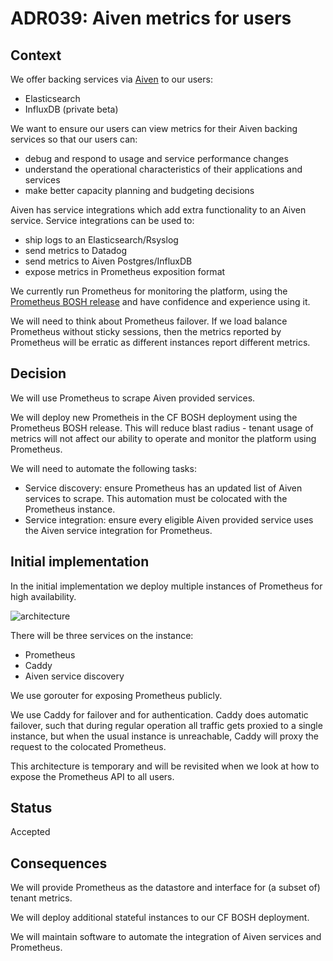 # ADR039: Aiven metrics for users

## Context

We offer backing services via [Aiven](https://aiven.io) to our users:

- Elasticsearch
- InfluxDB (private beta)

We want to ensure our users can view metrics for their Aiven backing services so that our users can:

- debug and respond to usage and service performance changes
- understand the operational characteristics of their applications and services
- make better capacity planning and budgeting decisions

Aiven has service integrations which add extra functionality to an Aiven service. Service integrations can be used to:

- ship logs to an Elasticsearch/Rsyslog
- send metrics to Datadog
- send metrics to Aiven Postgres/InfluxDB
- expose metrics in Prometheus exposition format

We currently run Prometheus for monitoring the platform, using the [Prometheus BOSH release](https://github.com/bosh-prometheus/prometheus-boshrelease) and have confidence and experience using it.

We will need to think about Prometheus failover. If we load balance Prometheus without sticky sessions, then the metrics reported by Prometheus will be erratic as different instances report different metrics.

## Decision

We will use Prometheus to scrape Aiven provided services.

We will deploy new Prometheis in the CF BOSH deployment using the Prometheus BOSH release. This will reduce blast radius - tenant usage of metrics will not affect our ability to operate and monitor the platform using Prometheus.

We will need to automate the following tasks:

- Service discovery: ensure Prometheus has an updated list of Aiven services to scrape. This automation must be colocated with the Prometheus instance.
- Service integration: ensure every eligible Aiven provided service uses the Aiven service integration for Prometheus.

## Initial implementation

In the initial implementation we deploy multiple instances of Prometheus for high availability.

![architecture](../images/adr450-prometheus-aiven-architecture.svg)

There will be three services on the instance:

- Prometheus
- Caddy
- Aiven service discovery

We use gorouter for exposing Prometheus publicly.

We use Caddy for failover and for authentication.
Caddy does automatic failover, such that during regular operation all traffic gets proxied to a single instance, but when the usual instance is unreachable, Caddy will proxy the request to the colocated Prometheus.

This architecture is temporary and will be revisited when we look at how to expose the Prometheus API to all users.

## Status

Accepted

## Consequences

We will provide Prometheus as the datastore and interface for (a subset of) tenant metrics.

We will deploy additional stateful instances to our CF BOSH deployment.

We will maintain software to automate the integration of Aiven services and Prometheus.
